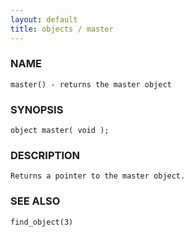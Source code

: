 ```yaml
---
layout: default
title: objects / master
---
```


### NAME

    master() - returns the master object

### SYNOPSIS

    object master( void );

### DESCRIPTION

    Returns a pointer to the master object.

### SEE ALSO

    find_object(3)

